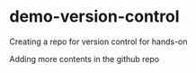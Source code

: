 # demo-version-control
Creating a repo for version control for hands-on

Adding more contents in the github repo
